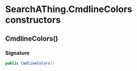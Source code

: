 # SearchAThing.CmdlineColors constructors
## CmdlineColors()
### Signature
```csharp
public CmdlineColors()
```
